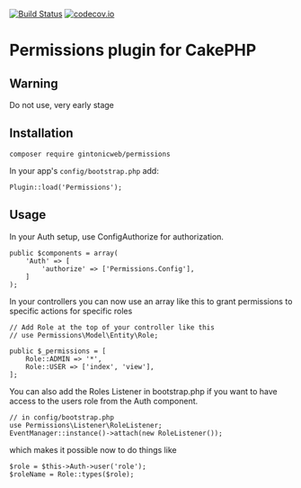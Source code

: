 [![Build Status](https://travis-ci.org/gintonicweb/permissions.svg?branch=master)](https://travis-ci.org/gintonicweb/permissions)
[![codecov.io](https://codecov.io/github/gintonicweb/permissions/coverage.svg?branch=master)](https://codecov.io/github/gintonicweb/permissions?branch=master)
# Permissions plugin for CakePHP

## Warning

Do not use, very early stage


## Installation

```
composer require gintonicweb/permissions
```

In your app's ```config/bootstrap.php``` add:

```
Plugin::load('Permissions');
```

## Usage

In your Auth setup, use ConfigAuthorize for authorization.

```
public $components = array(
    'Auth' => [
        'authorize' => ['Permissions.Config'],
    ]
);
```

In your controllers you can now use an array like this to grant permissions to
specific actions for specific roles

```
// Add Role at the top of your controller like this
// use Permissions\Model\Entity\Role;

public $_permissions = [
    Role::ADMIN => '*',
    Role::USER => ['index', 'view'],
];
```

You can also add the Roles Listener in bootstrap.php if you want to have access
to the users role from the Auth component.

```
// in config/bootstrap.php
use Permissions\Listener\RoleListener;
EventManager::instance()->attach(new RoleListener());
```

which makes it possible now to do things like

```
$role = $this->Auth->user('role');
$roleName = Role::types($role);
```
